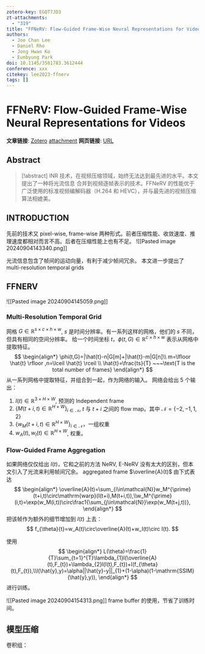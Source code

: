 ```yaml
---
zotero-key: EGQT7JD3
zt-attachments:
  - "319"
title: "FFNeRV: Flow-Guided Frame-Wise Neural Representations for Videos"
authors:
  - Joo Chan Lee
  - Daniel Rho
  - Jong Hwan Ko
  - Eunbyung Park
doi: 10.1145/3581783.3612444
conference: xxx
citekey: lee2023-ffnerv
tags: []
---
```

# FFNeRV: Flow-Guided Frame-Wise Neural Representations for Videos

**文章链接**: [Zotero](zotero://select/library/items/EGQT7JD3) [attachment](<file:///home/ilot/Zotero/storage/G4LY5ZW2/Lee%20%E7%AD%89%20-%202023%20-%20FFNeRV%20Flow-Guided%20Frame-Wise%20Neural%20Representati.pdf>)
**网页链接**: [URL](http://arxiv.org/abs/2212.12294)
## Abstract

>[!abstract]
>INR 技术，在视频压缩领域，始终无法达到最先进的水平。本文提出了一种将光流信息 合并到视频逐帧表示的技术。FFNeRV 的性能优于广泛使用的标准视频编解码器（H.264 和 HEVC），并与最先进的视频压缩算法相媲美。

## INTRODUCTION
先前的技术又 pixel-wise, frame-wise 两种形式。前者压缩性能、收敛速度、推理速度都相对而言不高。后者在压缩性能上也有不足。
![[Pasted image 20240904143340.png]]


光流信息包含了帧间的运动向量，有利于减少帧间冗余。
本文进一步提出了 multi-resolution temporal grids

## FFNERV
![[Pasted image 20240904145059.png]]
### Multi-Resolution Temporal Grid
网格 $G\in \mathbb{R}^{s \times c \times h \times w}$, $s$ 是时间分辨率。有一系列这样的网格，他们的 $s$ 不同，但具有相同的空间分辨率。
给一个时间坐标 $t$，$\phi (t,G) \in \mathbb{R}^{c\times h \times w}$ 表示从网格中提取特征。
$$
\begin{align*}
\phi(t,G)=|\hat{t}-n|G[m]+|\hat{t}-m|G[n]\\
m=\lfloor \hat{t} \rfloor ,n=\lceil \hat{t} \rceil \\
\hat{t}=\frac{ts}{T} ~~~\text{T is the total number of frames}
\end{align*}
$$
从一系列网格中提取特征，并组合到一起，作为网络的输入。
网络会给出 5 个输出：
1. $I(t)\in \mathbb{R}^{3\times H\times W}$, 预测的 Independent frame
2. $\{M(t+i,t)\in \mathbb{R}^{H\times W}\}_{i\in \mathcal{N}}$, $t$ 与 $t+i$ 之间的 flow map。其中 $\mathcal{N}=\{-2,-1,1,2\}$
3. $\{w_{M}(t+i,t)\in \mathbb{R}^{H\times W}\}_{i\in \mathcal{N}}$，一组权重
4. $w_{A}(t),w_{I}(t)\in \mathbb{R}^{H\times W}$, 权重。

### Flow-Guided Frame Aggregation
如果网络仅仅给出 $I(t)$，它和之前的方法 NeRV, E-NeRV 没有太大的区别，但本文引入了光流来利用帧间冗余。
aggregated frame $\overline{A}(t)$ 由下式表达
$$
\begin{align*}
\overline{A}(t)=\sum_{i\in\mathcal{N}}w_M^{\prime}(t+i,t)\circ\mathrm{warp}(I(t+i),M(t+i,t)),\\w_M^{\prime}(i,t)=\exp(w_M(i,t))\circ\frac1{\sum_{j\in\mathcal{N}}\exp(w_M(t+j,t))},
\end{align*}
$$
把该帧作为额外的细节增加到 $I(t)$ 上去：
$$
f_{\theta}{t}=w_A(t)\circ\overline{A}(t)+w_I(t)\circ I(t).
$$

使用
$$
\begin{align*}
L(\theta)=\frac{1}{T}\sum_{t=1}^{T}\lambda_{1}l(\overline{A}(t),F_{t})+\lambda_{2}l(I(t),F_{t})+l(f_{\theta}(t),F_{t}),\\l(\hat{y},y)=\alpha||\hat{y}-y||_{1}+(1-\alpha)(1-\mathrm{SSIM}(\hat{y},y)),
\end{align*}
$$
进行训练。

![[Pasted image 20240904154313.png]]
frame buffer 的使用，节省了训练时间。

## 模型压缩
卷积组：